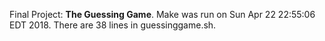 Final Project: **The Guessing Game**.
Make was run on Sun Apr 22 22:55:06 EDT 2018.
There are 38 lines in guessinggame.sh.
